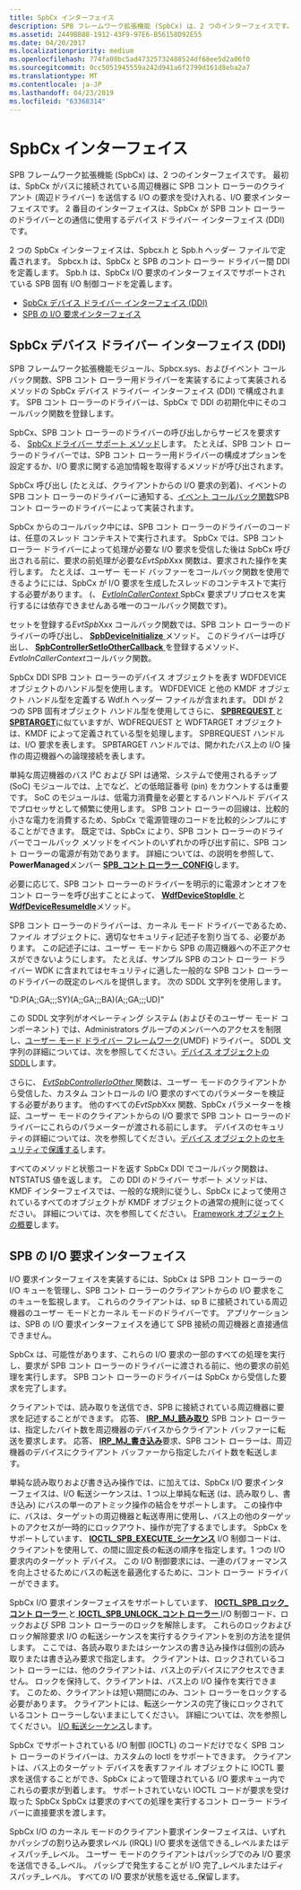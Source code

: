 ```yaml
---
title: SpbCx インターフェイス
description: SPB フレームワーク拡張機能 (SpbCx) は、2 つのインターフェイスです。
ms.assetid: 2449BB88-1912-43F9-97E6-B56158D92E55
ms.date: 04/20/2017
ms.localizationpriority: medium
ms.openlocfilehash: 774fa08bc5ad47325732488524df68ee5d2a06f0
ms.sourcegitcommit: 0cc5051945559a242d941a6f2799d161d8eba2a7
ms.translationtype: MT
ms.contentlocale: ja-JP
ms.lasthandoff: 04/23/2019
ms.locfileid: "63368314"
---
```

# <a name="spbcx-interfaces"></a>SpbCx インターフェイス


SPB フレームワーク拡張機能 (SpbCx) は、2 つのインターフェイスです。 最初は、SpbCx がバスに接続されている周辺機器に SPB コント ローラーのクライアント (周辺ドライバー) を送信する I/O の要求を受け入れる、I/O 要求インターフェイスです。 2 番目のインターフェイスは、SpbCx が SPB コント ローラーのドライバーとの通信に使用するデバイス ドライバー インターフェイス (DDI) です。

2 つの SpbCx インターフェイスは、Spbcx.h と Spb.h ヘッダー ファイルで定義されます。 Spbcx.h は、SpbCx と SPB のコント ローラー ドライバー間 DDI を定義します。 Spb.h は、SpbCx I/O 要求のインターフェイスでサポートされている SPB 固有 I/O 制御コードを定義します。

-   [SpbCx デバイス ドライバー インターフェイス (DDI)](#spbcx-device-driver-interface-ddi)
-   [SPB の I/O 要求インターフェイス](#spb-io-request-interface)

## <a name="spbcx-device-driver-interface-ddi"></a>SpbCx デバイス ドライバー インターフェイス (DDI)


SPB フレームワーク拡張機能モジュール、Spbcx.sys、およびイベント コールバック関数、SPB コント ローラー用ドライバーを実装するによって実装されるメソッドの SpbCx デバイス ドライバー インターフェイス (DDI) で構成されます。 SPB コント ローラーのドライバーは、SpbCx で DDI の初期化中にそのコールバック関数を登録します。

SpbCx、SPB コント ローラーのドライバーの呼び出しからサービスを要求する、 [SpbCx ドライバー サポート メソッド](https://msdn.microsoft.com/library/windows/hardware/hh450910)します。 たとえば、SPB コント ローラーのドライバーでは、SPB コント ローラー用ドライバーの構成オプションを設定するか、I/O 要求に関する追加情報を取得するメソッドが呼び出されます。

SpbCx 呼び出し (たとえば、クライアントからの I/O 要求の到着)、イベントの SPB コント ローラーのドライバーに通知する、[イベント コールバック関数](https://msdn.microsoft.com/library/windows/hardware/hh450911)SPB コント ローラーのドライバーによって実装されます。

SpbCx からのコールバック中には、SPB コント ローラーのドライバーのコードは、任意のスレッド コンテキストで実行されます。 SpbCx では、SPB コント ローラー ドライバーによって処理が必要な I/O 要求を受信した後は SpbCx 呼び出される前に、要求の前処理が必要な*EvtSpb*Xxx 関数は、要求された操作を実行します。 たとえば、ユーザー モード バッファーをコールバック関数を使用できるようにには、SpbCx が I/O 要求を生成したスレッドのコンテキストで実行する必要があります。 (、 [ *EvtIoInCallerContext* ](https://msdn.microsoft.com/library/windows/hardware/ff541764) SpbCx 要求プリプロセスを実行するには依存できませんある唯一のコールバック関数です)。

セットを登録する*EvtSpb*Xxx コールバック関数では、SPB コント ローラーのドライバーの呼び出し、 [ **SpbDeviceInitialize** ](https://msdn.microsoft.com/library/windows/hardware/hh450919)メソッド。 このドライバーは呼び出し、 [ **SpbControllerSetIoOtherCallback** ](https://msdn.microsoft.com/library/windows/hardware/hh450907)を登録するメソッド、 *EvtIoInCallerContext*コールバック関数。

SpbCx DDI SPB コント ローラーのデバイス オブジェクトを表す WDFDEVICE オブジェクトのハンドル型を使用します。 WDFDEVICE と他の KMDF オブジェクト ハンドル型を定義する Wdf.h ヘッダー ファイルが含まれます。 DDI が 2 つの SPB 固有オブジェクト ハンドル型を使用してさらに、 [ **SPBREQUEST** ](https://msdn.microsoft.com/library/windows/hardware/hh450925)と[ **SPBTARGET**](https://msdn.microsoft.com/library/windows/hardware/hh406201)に似ていますが、WDFREQUEST と WDFTARGET オブジェクトは、KMDF によって定義されている型を処理します。 SPBREQUEST ハンドルは、I/O 要求を表します。 SPBTARGET ハンドルでは、開かれたバス上の I/O 操作の周辺機器への論理接続を表します。

単純な周辺機器のバス I²C および SPI は通常、システムで使用されるチップ (SoC) モジュールでは、上でなど、どの低暗証番号 (pin) をカウントするは重要です。 SoC のモジュールは、低電力消費量を必要とするハンドヘルド デバイスでプロセッサとして頻繁に使用します。 SPB コント ローラーの回線は、比較的小さな電力を消費するため、SpbCx で電源管理のコードを比較的シンプルにすることができます。 既定では、SpbCx により、SPB コント ローラーのドライバーでコールバック メソッドをイベントのいずれかの呼び出す前に、SPB コント ローラーの電源が有効であります。 詳細については、の説明を参照して、 **PowerManaged**メンバー [ **SPB\_コント ローラー\_CONFIG**](https://msdn.microsoft.com/library/windows/hardware/hh406206)します。

必要に応じて、SPB コント ローラーのドライバーを明示的に電源オンとオフをコント ローラーを呼び出すことによって、 [ **WdfDeviceStopIdle** ](https://msdn.microsoft.com/library/windows/hardware/ff546921)と[ **WdfDeviceResumeIdle**](https://msdn.microsoft.com/library/windows/hardware/ff546838)メソッド。

SPB コント ローラーのドライバーは、カーネル モード ドライバーであるため、ファイル オブジェクトに、適切なセキュリティ記述子を割り当てる、必要があります。 この記述子には、ユーザー モードから SPB の周辺機器への不正アクセスができないようにします。 たとえば、サンプル SPB のコント ローラー ドライバー WDK に含まれてはセキュリティに適した一般的な SPB コント ローラーのドライバーの既定のレベルを提供します。 次の SDDL 文字列を使用します。

"D:P(A;;GA;;;SY)(A;;GA;;;BA)(A;;GA;;;UD)"

この SDDL 文字列がオペレーティング システム (およびそのユーザー モード コンポーネント) では、Administrators グループのメンバーへのアクセスを制限し、[ユーザー モード ドライバー フレームワーク](https://msdn.microsoft.com/library/windows/hardware/ff560442)(UMDF) ドライバー。 SDDL 文字列の詳細については、次を参照してください。[デバイス オブジェクトの SDDL](https://msdn.microsoft.com/library/windows/hardware/ff563667)します。

さらに、 [ *EvtSpbControllerIoOther* ](https://msdn.microsoft.com/library/windows/hardware/hh450805)関数は、ユーザー モードのクライアントから受信した、カスタム コントロールの I/O 要求のすべてのパラメーターを検証する必要があります。 他のすべての*EvtSpb*Xxx 関数、SpbCx パラメーターを検証、ユーザー モードのクライアントからの I/O 要求で SPB コント ローラーのドライバーにこれらのパラメーターが渡される前にします。 デバイスのセキュリティの詳細については、次を参照してください。[デバイス オブジェクトのセキュリティで保護する](https://msdn.microsoft.com/library/windows/hardware/ff563688)します。

すべてのメソッドと状態コードを返す SpbCx DDI でコールバック関数は、NTSTATUS 値を返します。 この DDI のドライバー サポート メソッドは、KMDF インターフェイスでは、一般的な規則に従うし、SpbCx によって使用されているすべてのオブジェクトが KMDF オブジェクトの通常の規則に従ってください。 詳細については、次を参照してください。 [Framework オブジェクトの概要](https://msdn.microsoft.com/library/windows/hardware/ff544249)します。

## <a name="spb-io-request-interface"></a>SPB の I/O 要求インターフェイス


I/O 要求インターフェイスを実装するには、SpbCx は SPB コント ローラーの I/O キューを管理し、SPB コント ローラーのクライアントからの I/O 要求をこのキューを監視します。 これらのクライアントは、sp B に接続されている周辺機器のユーザー モードとカーネル モードのドライバーです。 アプリケーションは、SPB の I/O 要求インターフェイスを通じて SPB 接続の周辺機器と直接通信できません。

SpbCx は、可能性があります、これらの I/O 要求の一部のすべての処理を実行し、要求が SPB コント ローラーのドライバーに渡される前に、他の要求の前処理を実行します。 SPB コント ローラーのドライバーは SpbCx から受信した要求を完了します。

クライアントでは、読み取りを送信でき、SPB に接続されている周辺機器に要求を記述することができます。 応答、 [ **IRP\_MJ\_読み取り**](https://msdn.microsoft.com/library/windows/hardware/ff546883) SPB コント ローラーは、指定したバイト数を周辺機器のデバイスからクライアント バッファーに転送を要求します。 応答、 [ **IRP\_MJ\_書き込み**](https://msdn.microsoft.com/library/windows/hardware/ff546904)要求、SPB コント ローラーは、周辺機器のデバイスにクライアント バッファーから指定したバイト数を転送します。

単純な読み取りおよび書き込み操作では、に加えては、SpbCx I/O 要求インターフェイスは、I/O 転送シーケンスは、1 つ以上単純な転送 (は、読み取りし、書き込み) にバスの単一のアトミック操作の結合をサポートします。 この操作中に、バスは、ターゲットの周辺機器と転送専用に使用し、バス上の他のターゲットのアクセスが一時的にロックアウト、操作が完了するまでします。 SpbCx をサポートしています、 [ **IOCTL\_SPB\_EXECUTE\_シーケンス**](https://msdn.microsoft.com/library/windows/hardware/hh450857) I/O 制御コードは、クライアントを使用して、の間に固定長の転送の順序を指定します。1 つの I/O 要求内のターゲット デバイス。 この I/O 制御要求には、一連のパフォーマンスを向上させるためにバスの転送を最適化するために、コント ローラー ドライバーができます。

SpbCx I/O 要求インターフェイスをサポートしています、 [ **IOCTL\_SPB\_ロック\_コント ローラー** ](https://msdn.microsoft.com/library/windows/hardware/hh450858)と[ **IOCTL\_SPB\_UNLOCK\_コント ローラー** ](https://msdn.microsoft.com/library/windows/hardware/hh450859) I/O 制御コード、ロックおよび SPB コント ローラーのロックを解除します。 これらのロックおよびロック解除要求 I/O の転送シーケンスを実行するクライアントを別の方法を提供します。 ここでは、各読み取りまたはシーケンスの書き込み操作は個別の読み取りまたは書き込み要求で指定します。 クライアントは、ロックされているコント ローラーには、他のクライアントは、バス上のデバイスにアクセスできません。 ロックを保持して、クライアントは、バス上の I/O 操作を実行できます。 このため、クライアントは短い期間にのみ、コント ローラーをロックする必要があります。 クライアントには、転送シーケンスの完了後にロックされているコント ローラーしないままにしてください。 詳細については、次を参照してください。 [I/O 転送シーケンス](https://msdn.microsoft.com/library/windows/hardware/hh450890)します。

SpbCx でサポートされている I/O 制御 (IOCTL) のコードだけでなく SPB コント ローラーのドライバーは、カスタムの Ioctl をサポートできます。 クライアントは、バス上のターゲット デバイスを表すファイル オブジェクトに IOCTL 要求を送信することができ、SpbCx によって管理されている I/O 要求キュー内でこれらの要求が到着します。 サポートされていない IOCTL コードが要求を受け取った SpbCx SpbCx は要求のすべての処理を実行するコント ローラー ドライバーに直接要求を渡します。

SpbCx I/O のカーネル モードのクライアント要求インターフェイスは、いずれかパッシブの割り込み要求レベル (IRQL) I/O 要求を送信できる\_レベルまたはディスパッチ\_レベル。 ユーザー モードのクライアントはパッシブでのみ I/O 要求を送信できる\_レベル。 パッシブで発生することが I/O 完了\_レベルまたはディスパッチ\_レベル。 すべての I/O 要求が状態を返せる\_保留します。

 

 




